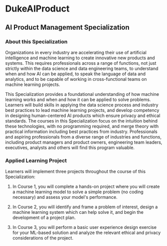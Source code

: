 # DukeAIProduct
## AI Product Management Specialization

### About this Specialization


Organizations in every industry are accelerating their use of artificial intelligence and machine learning to create innovative new products and systems.  This requires professionals across a range of functions, not just strictly within the data science and data engineering teams, to understand when and how AI can be applied, to speak the language of data and analytics, and to be capable of working in cross-functional teams on machine learning projects.

This Specialization provides a foundational understanding of how machine learning works and when and how it can be applied to solve problems.  Learners will build skills in applying the data science process and industry best practices to lead machine learning projects, and develop competency in designing human-centered AI products which ensure privacy and ethical standards. The courses in this Specialization focus on the intuition behind these technologies, with no programming required, and merge theory with practical information including best practices from industry.  Professionals and aspiring professionals from a diverse range of industries and functions, including product managers and product owners, engineering team leaders, executives, analysts and others will find this program valuable.   

### Applied Learning Project

Learners will implement three projects throughout the course of this Specialization:

1) In Course 1, you will complete a hands-on project where you will create a machine learning model to solve a simple problem (no coding necessary) and assess your model's performance.

2) In Course 2, you will identify and frame a problem of interest, design a machine learning system which can help solve it, and begin the development of a project plan.

3) In Course 3, you will perform a basic user experience design exercise for your ML-based solution and analyze the relevant ethical and privacy considerations of the project.
